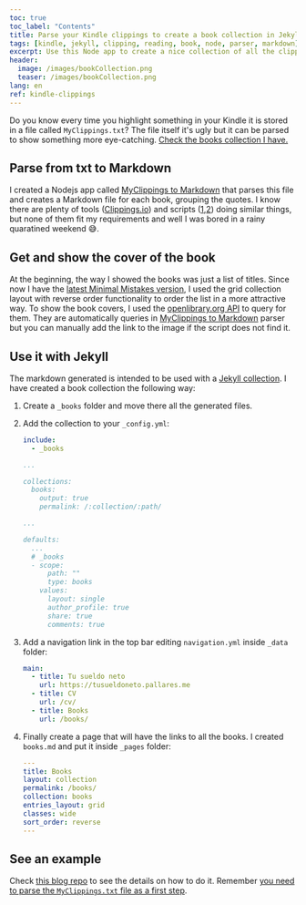 ```yaml
---
toc: true
toc_label: "Contents"
title: Parse your Kindle clippings to create a book collection in Jekyll
tags: [kindle, jekyll, clipping, reading, book, node, parser, markdown]
excerpt: Use this Node app to create a nice collection of all the clippings you have made in the books you read on Kindle
header:
  image: /images/bookCollection.png
  teaser: /images/bookCollection.png
lang: en
ref: kindle-clippings
---
```


Do you know every time you highlight something in your Kindle it is stored in a file called `MyClippings.txt`? The file itself it's ugly but it can be parsed to show something more eye-catching. [Check the books collection I have.](https://juan.pallares.me/books)

## Parse from txt to Markdown

I created a Nodejs app called [MyClippings to Markdown](https://gitlab.com/jpallares/myclippings-to-markdown) that parses this file and creates a Markdown file for each book, grouping the quotes. I know there are plenty of tools ([Clippings.io](https://www.clippings.io/)) and scripts ([1](https://github.com/kkincade/kindle-clippings-to-markdown),[2](https://github.com/baniol/kindle-my-clippings)) doing similar things, but none of them fit my requirements and well I was bored in a rainy quaratined weekend :sweat_smile:.

## Get and show the cover of the book

At the beginning, the way I showed the books was just a list of titles. Since now I have the [latest Minimal Mistakes version](https://juan.pallares.me/it-has-never-been-easier-to-have-a-blog/), I used the grid collection layout with reverse order functionality to order the list in a more attractive way. To show the book covers, I used the [openlibrary.org API](https://openlibrary.org/developers/api) to query for them. They are automatically queries in [MyClippings to Markdown](https://gitlab.com/jpallares/myclippings-to-markdown) parser but you can manually add the link to the image if the script does not find it.

## Use it with Jekyll

The markdown generated is intended to be used with a [Jekyll collection](https://jekyllrb.com/docs/collections/). I have created a book collection the following way:
1. Create a `_books` folder and move there all the generated files.
1. Add the collection to your `_config.yml`:

    ```yml
    include:
      - _books

    ...

    collections:
      books:
        output: true
        permalink: /:collection/:path/

    ...

    defaults:
      ...
      # _books
      - scope:
          path: ""
          type: books
        values:
          layout: single
          author_profile: true
          share: true
          comments: true

    ```
1. Add a navigation link in the top bar editing `navigation.yml` inside `_data` folder:

    ```yml
    main:
      - title: Tu sueldo neto
        url: https://tusueldoneto.pallares.me
      - title: CV
        url: /cv/
      - title: Books
        url: /books/
    ```
1. Finally create a page that will have the links to all the books. I created `books.md` and put it inside `_pages` folder:

    ```yml
    ---
    title: Books
    layout: collection
    permalink: /books/
    collection: books
    entries_layout: grid
    classes: wide
    sort_order: reverse
    ---
    ```

## See an example

Check [this blog repo]((https://github.com/jpallares/PallaresBlog)) to see the details on how to do it. Remember [you need to parse the `MyClippings.txt` file as a first step](https://gitlab.com/jpallares/myclippings-to-markdown).

